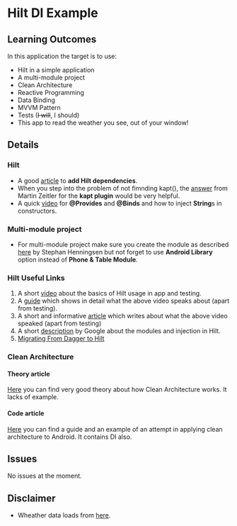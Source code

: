 # Hilt DI Example

## Learning Outcomes
In this application the target is to use:
- Hilt in a simple application
- A multi-module project
- Clean Architecture
- Reactive Programming
- Data Binding
- MVVM Pattern
- Tests (~~I will~~, I should)
- This app to read the weather you see, out of your window!

## Details
### Hilt
- A good [article](https://dagger.dev/hilt/gradle-setup.html) to **add Hilt dependencies**.
- When you step into the problem of not fimnding kapt(), the [answer](https://stackoverflow.com/questions/52580584/could-not-find-method-kapt-for-glide) from Martin Zeitler for the **kapt plugin** would be very helpful.
- A quick [video](https://www.youtube.com/watch?v=KI3L6d6Sm3Q) for **@Provides** and **@Binds** and how to inject **String**s in constructors.

### Multi-module project
- For multi-module project make sure you create the module as described [here](https://stackoverflow.com/questions/32419621/can-we-have-multiple-apps-in-one-android-studio-project) by Stephan Henningsen but not forget to use **Android Library** option instead of **Phone & Table Module**.

### Hilt Useful Links
1. A short [video](https://www.youtube.com/watch?v=B56oV3IHMxg) about the basics of Hilt usage in app and testing.
2. A [guide](https://dagger.dev/hilt/) which shows in detail what the above video speaks about (apart from testing).
3. A short and informative [article](https://medium.com/androiddevelopers/a-pragmatic-guide-to-hilt-with-kotlin-a76859c324a1) which writes about what the above video speaked (apart from testing)
4. A short [description](https://developer.android.com/training/dependency-injection/hilt-android) by Google about the modules and injection in Hilt.
5. [Migrating From Dagger to Hilt](https://www.raywenderlich.com/14212867-migrating-from-dagger-to-hilt)

### Clean Architecture
#### Theory article
[Here](https://proandroiddev.com/how-to-implement-a-clean-architecture-on-android-2e5e8c8e81fe) you can find very good theory about how Clean Architecture works. It lacks of example.

#### Code article
[Here](https://medium.com/android-dev-hacks/detailed-guide-on-android-clean-architecture-9eab262a9011) you can find a guide and an example of an attempt in applying clean architecture to Android. It contains DI also.

## Issues
No issues at the moment.

## Disclaimer
- Wheather data loads from [here](https://goweather.herokuapp.com/weather/Patras).
